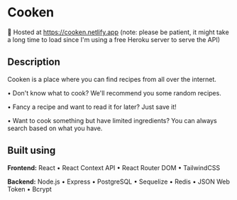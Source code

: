 # Cooken 

🚀 Hosted at https://cooken.netlify.app (note: please be patient, it might take a long time to load since I'm using a free Heroku server to serve the API)

## Description

Cooken is a place where you can find recipes from all over the internet.

• Don't know what to cook? We'll recommend you some random recipes.

• Fancy a recipe and want to read it for later? Just save it!

• Want to cook something but have limited ingredients? You can always search based on what you have.

## Built using

**Frontend:** React • React Context API • React Router DOM • TailwindCSS

**Backend:** Node.js • Express • PostgreSQL • Sequelize • Redis • JSON Web Token • Bcrypt
